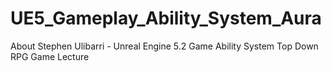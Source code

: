 # UE5_Gameplay_Ability_System_Aura
About Stephen Ulibarri - Unreal Engine 5.2 Game Ability System Top Down RPG Game Lecture
